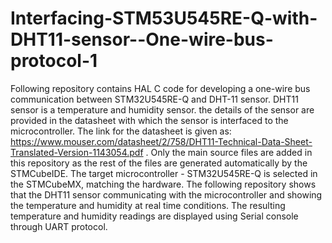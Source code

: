 # Interfacing-STM53U545RE-Q-with-DHT11-sensor--One-wire-bus-protocol-1
Following repository contains HAL C code for developing a one-wire bus communication between STM32U545RE-Q and DHT-11 sensor.
DHT11 sensor is a temperature and humidity sensor. the details of the sensor are provided in the datasheet with which the sensor is interfaced to the microcontroller. The link for the datasheet is given as:
https://www.mouser.com/datasheet/2/758/DHT11-Technical-Data-Sheet-Translated-Version-1143054.pdf
. Only the main source files are added in this repository as the rest of the files are generated automatically by the STMCubeIDE.
The target microcontroller - STM32U545RE-Q is selected in the STMCubeMX, matching the hardware.
The following repository shows that the DHT11 sensor communicating with the microcontroller and showing the temperature and humidity at real time conditions.
The resulting temperature and humidity readings are displayed using Serial console through UART protocol.
